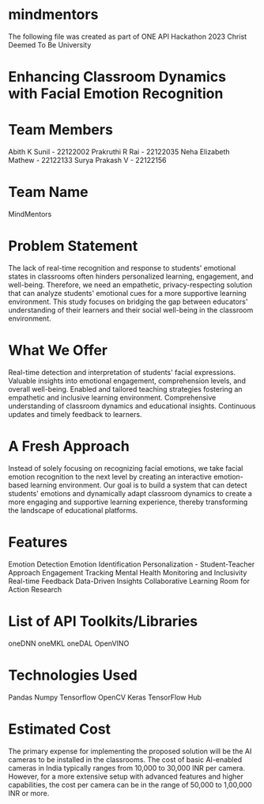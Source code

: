# mindmentors
The following file was created as part of ONE API Hackathon 2023
Christ Deemed To Be University

# Enhancing Classroom Dynamics with Facial Emotion Recognition

# Team Members
Abith K Sunil - 22122002
Prakruthi R Rai - 22122035
Neha Elizabeth Mathew - 22122133
Surya Prakash V - 22122156

# Team Name
MindMentors

# Problem Statement

The lack of real-time recognition and response to students' emotional states in classrooms often hinders personalized learning, engagement, and well-being. Therefore, we need an empathetic, privacy-respecting solution that can analyze students' emotional cues for a more supportive learning environment. This study focuses on bridging the gap between educators' understanding of their learners and their social well-being in the classroom environment.

# What We Offer

Real-time detection and interpretation of students' facial expressions.
Valuable insights into emotional engagement, comprehension levels, and overall well-being.
Enabled and tailored teaching strategies fostering an empathetic and inclusive learning environment.
Comprehensive understanding of classroom dynamics and educational insights.
Continuous updates and timely feedback to learners.

# A Fresh Approach

Instead of solely focusing on recognizing facial emotions, we take facial emotion recognition to the next level by creating an interactive emotion-based learning environment. Our goal is to build a system that can detect students' emotions and dynamically adapt classroom dynamics to create a more engaging and supportive learning experience, thereby transforming the landscape of educational platforms.

# Features

Emotion Detection
Emotion Identification
Personalization - Student-Teacher Approach
Engagement Tracking
Mental Health Monitoring and Inclusivity
Real-time Feedback
Data-Driven Insights
Collaborative Learning
Room for Action Research

# List of API Toolkits/Libraries

oneDNN
oneMKL
oneDAL
OpenVINO
# Technologies Used
Pandas
Numpy
Tensorflow
OpenCV
Keras
TensorFlow Hub

# Estimated Cost

The primary expense for implementing the proposed solution will be the AI cameras to be installed in the classrooms. The cost of basic AI-enabled cameras in India typically ranges from 10,000 to 30,000 INR per camera. However, for a more extensive setup with advanced features and higher capabilities, the cost per camera can be in the range of 50,000 to 1,00,000 INR or more.


